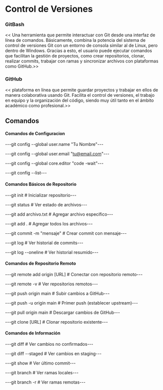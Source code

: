 # Control de Versiones

### GitBash
<< Una herramienta que permite interactuar con Git desde una interfaz de línea de comandos. Básicamente, combina la potencia del sistema de control de versiones Git con un entorno de consola similar al de Linux, pero dentro de Windows. Gracias a esto, el usuario puede ejecutar comandos que facilitan la gestión de proyectos, como crear repositorios, clonar, realizar commits, trabajar con ramas y sincronizar archivos con plataformas como GitHub.>>

### GitHub
<< plataforma en línea que permite guardar proyectos y trabajar en ellos de manera colaborativa usando Git. Facilita el control de versiones, el trabajo en equipo y la organización del código, siendo muy útil tanto en el ámbito académico como profesional.>>

## Comandos

#### Comandos de Configuracion

---git config --global user.name "Tu Nombre"---

---git config --global user.email "tu@email.com"---

---git config --global core.editor "code -wait"---

---git config --list---

#### Comandos Básicos de Repositorio

---git init # Inicializar repositorio---

---git status # Ver estado de archivos---

---git add archivo.txt # Agregar archivo específico---

---git add . # Agregar todos los archivos---

---git commit -m "mensaje" # Crear commit con mensaje---

---git log # Ver historial de commits---

---git log --oneline # Ver historial resumido---

#### Comandos de Repositorio Remoto

---git remote add origin [URL] # Conectar con repositorio remoto---

---git remote -v # Ver repositorios remotos---

---git push origin main # Subir cambios a GitHub---

---git push -u origin main # Primer push (establecer upstream)---

---git pull origin main # Descargar cambios de GitHub---

---git clone [URL] # Clonar repositorio existente---

#### Comandos de Información

---git diff # Ver cambios no confirmados---

---git diff --staged # Ver cambios en staging---

---git show # Ver último commit---

---git branch # Ver ramas locales---

---git branch -r # Ver ramas remotas---